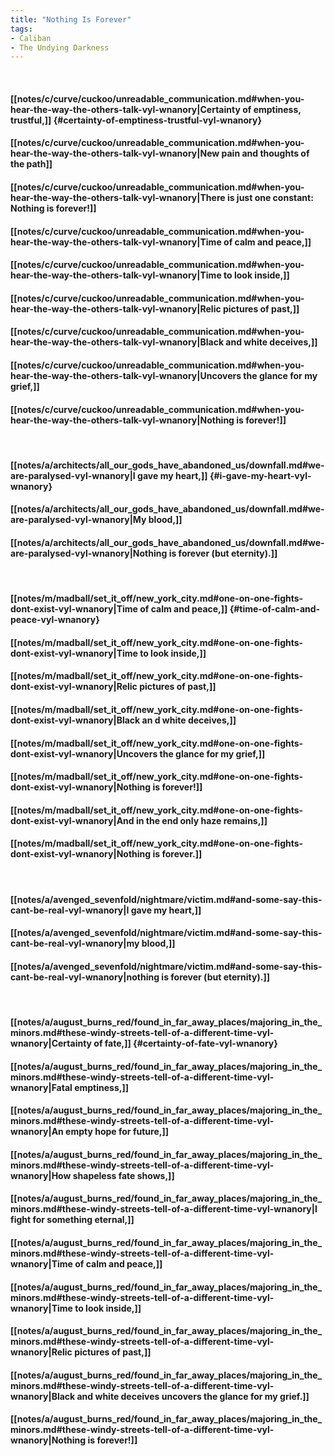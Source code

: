 ```yaml
---
title: "Nothing Is Forever"
tags:
- Caliban
- The Undying Darkness
---
```

&nbsp;
#### [[notes/c/curve/cuckoo/unreadable_communication.md#when-you-hear-the-way-the-others-talk-vyl-wnanory|Certainty of emptiness, trustful,]] {#certainty-of-emptiness-trustful-vyl-wnanory}
#### [[notes/c/curve/cuckoo/unreadable_communication.md#when-you-hear-the-way-the-others-talk-vyl-wnanory|New pain and thoughts of the path]]
#### [[notes/c/curve/cuckoo/unreadable_communication.md#when-you-hear-the-way-the-others-talk-vyl-wnanory|There is just one constant: Nothing is forever!]]
#### [[notes/c/curve/cuckoo/unreadable_communication.md#when-you-hear-the-way-the-others-talk-vyl-wnanory|Time of calm and peace,]]
#### [[notes/c/curve/cuckoo/unreadable_communication.md#when-you-hear-the-way-the-others-talk-vyl-wnanory|Time to look inside,]]
#### [[notes/c/curve/cuckoo/unreadable_communication.md#when-you-hear-the-way-the-others-talk-vyl-wnanory|Relic pictures of past,]]
#### [[notes/c/curve/cuckoo/unreadable_communication.md#when-you-hear-the-way-the-others-talk-vyl-wnanory|Black and white deceives,]]
#### [[notes/c/curve/cuckoo/unreadable_communication.md#when-you-hear-the-way-the-others-talk-vyl-wnanory|Uncovers the glance for my grief,]]
#### [[notes/c/curve/cuckoo/unreadable_communication.md#when-you-hear-the-way-the-others-talk-vyl-wnanory|Nothing is forever!]]
&nbsp;
#### [[notes/a/architects/all_our_gods_have_abandoned_us/downfall.md#we-are-paralysed-vyl-wnanory|I gave my heart,]] {#i-gave-my-heart-vyl-wnanory}
#### [[notes/a/architects/all_our_gods_have_abandoned_us/downfall.md#we-are-paralysed-vyl-wnanory|My blood,]]
#### [[notes/a/architects/all_our_gods_have_abandoned_us/downfall.md#we-are-paralysed-vyl-wnanory|Nothing is forever (but eternity).]]
&nbsp;
#### [[notes/m/madball/set_it_off/new_york_city.md#one-on-one-fights-dont-exist-vyl-wnanory|Time of calm and peace,]] {#time-of-calm-and-peace-vyl-wnanory}
#### [[notes/m/madball/set_it_off/new_york_city.md#one-on-one-fights-dont-exist-vyl-wnanory|Time to look inside,]]
#### [[notes/m/madball/set_it_off/new_york_city.md#one-on-one-fights-dont-exist-vyl-wnanory|Relic pictures of past,]]
#### [[notes/m/madball/set_it_off/new_york_city.md#one-on-one-fights-dont-exist-vyl-wnanory|Black an d white deceives,]]
#### [[notes/m/madball/set_it_off/new_york_city.md#one-on-one-fights-dont-exist-vyl-wnanory|Uncovers the glance for my grief,]]
#### [[notes/m/madball/set_it_off/new_york_city.md#one-on-one-fights-dont-exist-vyl-wnanory|Nothing is forever!]]
#### [[notes/m/madball/set_it_off/new_york_city.md#one-on-one-fights-dont-exist-vyl-wnanory|And in the end only haze remains,]]
#### [[notes/m/madball/set_it_off/new_york_city.md#one-on-one-fights-dont-exist-vyl-wnanory|Nothing is forever.]]
&nbsp;
#### [[notes/a/avenged_sevenfold/nightmare/victim.md#and-some-say-this-cant-be-real-vyl-wnanory|I gave my heart,]]
#### [[notes/a/avenged_sevenfold/nightmare/victim.md#and-some-say-this-cant-be-real-vyl-wnanory|my blood,]]
#### [[notes/a/avenged_sevenfold/nightmare/victim.md#and-some-say-this-cant-be-real-vyl-wnanory|nothing is forever (but eternity).]]
&nbsp;
#### [[notes/a/august_burns_red/found_in_far_away_places/majoring_in_the_minors.md#these-windy-streets-tell-of-a-different-time-vyl-wnanory|Certainty of fate,]] {#certainty-of-fate-vyl-wnanory}
#### [[notes/a/august_burns_red/found_in_far_away_places/majoring_in_the_minors.md#these-windy-streets-tell-of-a-different-time-vyl-wnanory|Fatal emptiness,]]
#### [[notes/a/august_burns_red/found_in_far_away_places/majoring_in_the_minors.md#these-windy-streets-tell-of-a-different-time-vyl-wnanory|An empty hope for future,]]
#### [[notes/a/august_burns_red/found_in_far_away_places/majoring_in_the_minors.md#these-windy-streets-tell-of-a-different-time-vyl-wnanory|How shapeless fate shows,]]
#### [[notes/a/august_burns_red/found_in_far_away_places/majoring_in_the_minors.md#these-windy-streets-tell-of-a-different-time-vyl-wnanory|I fight for something eternal,]]
#### [[notes/a/august_burns_red/found_in_far_away_places/majoring_in_the_minors.md#these-windy-streets-tell-of-a-different-time-vyl-wnanory|Time of calm and peace,]]
#### [[notes/a/august_burns_red/found_in_far_away_places/majoring_in_the_minors.md#these-windy-streets-tell-of-a-different-time-vyl-wnanory|Time to look inside,]]
#### [[notes/a/august_burns_red/found_in_far_away_places/majoring_in_the_minors.md#these-windy-streets-tell-of-a-different-time-vyl-wnanory|Relic pictures of past,]]
#### [[notes/a/august_burns_red/found_in_far_away_places/majoring_in_the_minors.md#these-windy-streets-tell-of-a-different-time-vyl-wnanory|Black and white deceives uncovers the glance for my grief.]]
#### [[notes/a/august_burns_red/found_in_far_away_places/majoring_in_the_minors.md#these-windy-streets-tell-of-a-different-time-vyl-wnanory|Nothing is forever!]]
